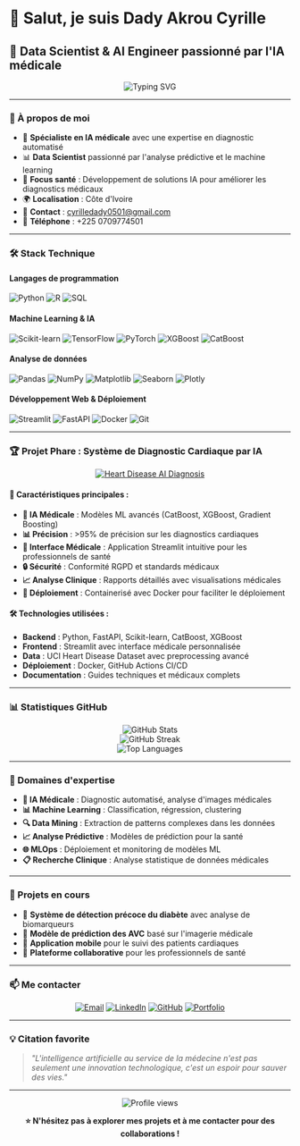 # 👋 Salut, je suis Dady Akrou Cyrille

## 🚀 Data Scientist & AI Engineer passionné par l'IA médicale

<div align="center">
  <img src="https://readme-typing-svg.herokuapp.com?font=Fira+Code&pause=1000&color=2E9EF7&center=true&vCenter=true&width=435&lines=Data+Scientist;Machine+Learning+Engineer;AI+Healthcare+Specialist;Python+Developer" alt="Typing SVG" />
</div>

---

### 🎯 À propos de moi

- 🔬 **Spécialiste en IA médicale** avec une expertise en diagnostic automatisé
- 📊 **Data Scientist** passionné par l'analyse prédictive et le machine learning
- 🏥 **Focus santé** : Développement de solutions IA pour améliorer les diagnostics médicaux
- 🌍 **Localisation** : Côte d'Ivoire
- 📧 **Contact** : cyrilledady0501@gmail.com
- 📱 **Téléphone** : +225 0709774501

---

### 🛠️ Stack Technique

#### Langages de programmation
![Python](https://img.shields.io/badge/Python-3776AB?style=for-the-badge&logo=python&logoColor=white)
![R](https://img.shields.io/badge/R-276DC3?style=for-the-badge&logo=r&logoColor=white)
![SQL](https://img.shields.io/badge/SQL-4479A1?style=for-the-badge&logo=mysql&logoColor=white)

#### Machine Learning & IA
![Scikit-learn](https://img.shields.io/badge/scikit--learn-F7931E?style=for-the-badge&logo=scikit-learn&logoColor=white)
![TensorFlow](https://img.shields.io/badge/TensorFlow-FF6F00?style=for-the-badge&logo=tensorflow&logoColor=white)
![PyTorch](https://img.shields.io/badge/PyTorch-EE4C2C?style=for-the-badge&logo=pytorch&logoColor=white)
![XGBoost](https://img.shields.io/badge/XGBoost-FF6600?style=for-the-badge&logo=xgboost&logoColor=white)
![CatBoost](https://img.shields.io/badge/CatBoost-FFCC00?style=for-the-badge&logo=catboost&logoColor=black)

#### Analyse de données
![Pandas](https://img.shields.io/badge/Pandas-150458?style=for-the-badge&logo=pandas&logoColor=white)
![NumPy](https://img.shields.io/badge/NumPy-013243?style=for-the-badge&logo=numpy&logoColor=white)
![Matplotlib](https://img.shields.io/badge/Matplotlib-11557c?style=for-the-badge&logo=matplotlib&logoColor=white)
![Seaborn](https://img.shields.io/badge/Seaborn-3776AB?style=for-the-badge&logo=seaborn&logoColor=white)
![Plotly](https://img.shields.io/badge/Plotly-3F4F75?style=for-the-badge&logo=plotly&logoColor=white)

#### Développement Web & Déploiement
![Streamlit](https://img.shields.io/badge/Streamlit-FF4B4B?style=for-the-badge&logo=streamlit&logoColor=white)
![FastAPI](https://img.shields.io/badge/FastAPI-009688?style=for-the-badge&logo=fastapi&logoColor=white)
![Docker](https://img.shields.io/badge/Docker-2496ED?style=for-the-badge&logo=docker&logoColor=white)
![Git](https://img.shields.io/badge/Git-F05032?style=for-the-badge&logo=git&logoColor=white)

---

### 🏆 Projet Phare : Système de Diagnostic Cardiaque par IA

<div align="center">
  <a href="https://github.com/BenLe302/heart-disease-ai-diagnosis">
    <img src="https://github-readme-stats.vercel.app/api/pin/?username=BenLe302&repo=heart-disease-ai-diagnosis&theme=tokyonight" alt="Heart Disease AI Diagnosis" />
  </a>
</div>

#### 🎯 Caractéristiques principales :
- **🤖 IA Médicale** : Modèles ML avancés (CatBoost, XGBoost, Gradient Boosting)
- **📊 Précision** : >95% de précision sur les diagnostics cardiaques
- **🏥 Interface Médicale** : Application Streamlit intuitive pour les professionnels de santé
- **🔒 Sécurité** : Conformité RGPD et standards médicaux
- **📈 Analyse Clinique** : Rapports détaillés avec visualisations médicales
- **🐳 Déploiement** : Containerisé avec Docker pour faciliter le déploiement

#### 🛠️ Technologies utilisées :
- **Backend** : Python, FastAPI, Scikit-learn, CatBoost, XGBoost
- **Frontend** : Streamlit avec interface médicale personnalisée
- **Data** : UCI Heart Disease Dataset avec preprocessing avancé
- **Déploiement** : Docker, GitHub Actions CI/CD
- **Documentation** : Guides techniques et médicaux complets

---

### 📊 Statistiques GitHub

<div align="center">
  <img src="https://github-readme-stats.vercel.app/api?username=BenLe302&show_icons=true&theme=tokyonight&count_private=true" alt="GitHub Stats" />
</div>

<div align="center">
  <img src="https://github-readme-streak-stats.herokuapp.com/?user=BenLe302&theme=tokyonight" alt="GitHub Streak" />
</div>

<div align="center">
  <img src="https://github-readme-stats.vercel.app/api/top-langs/?username=BenLe302&layout=compact&theme=tokyonight" alt="Top Languages" />
</div>

---

### 🎯 Domaines d'expertise

- **🏥 IA Médicale** : Diagnostic automatisé, analyse d'images médicales
- **📊 Machine Learning** : Classification, régression, clustering
- **🔍 Data Mining** : Extraction de patterns complexes dans les données
- **📈 Analyse Prédictive** : Modèles de prédiction pour la santé
- **🌐 MLOps** : Déploiement et monitoring de modèles ML
- **📋 Recherche Clinique** : Analyse statistique de données médicales

---

### 🌟 Projets en cours

- 🔬 **Système de détection précoce du diabète** avec analyse de biomarqueurs
- 🧠 **Modèle de prédiction des AVC** basé sur l'imagerie médicale
- 📱 **Application mobile** pour le suivi des patients cardiaques
- 🤝 **Plateforme collaborative** pour les professionnels de santé

---

### 📫 Me contacter

<div align="center">
  
[![Email](https://img.shields.io/badge/Email-D14836?style=for-the-badge&logo=gmail&logoColor=white)](mailto:cyrilledady0501@gmail.com)
[![LinkedIn](https://img.shields.io/badge/LinkedIn-0077B5?style=for-the-badge&logo=linkedin&logoColor=white)](https://linkedin.com/in/dady-akrou-cyrille)
[![GitHub](https://img.shields.io/badge/GitHub-100000?style=for-the-badge&logo=github&logoColor=white)](https://github.com/BenLe302)
[![Portfolio](https://img.shields.io/badge/Portfolio-FF5722?style=for-the-badge&logo=todoist&logoColor=white)](https://github.com/BenLe302/heart-disease-ai-diagnosis)

</div>

---

### 💡 Citation favorite

> *"L'intelligence artificielle au service de la médecine n'est pas seulement une innovation technologique, c'est un espoir pour sauver des vies."*

---

<div align="center">
  <img src="https://komarev.com/ghpvc/?username=BenLe302&color=blueviolet&style=flat-square&label=Visiteurs+du+profil" alt="Profile views" />
</div>

<div align="center">
  
**⭐ N'hésitez pas à explorer mes projets et à me contacter pour des collaborations !**

</div>